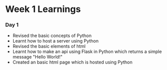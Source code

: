# Week 1 Learnings

### Day 1

- Revised the basic concepts of Python
- Learnt how to host a server using Python
- Revised the basic elements of html
- Learnt how to make an api using Flask in Python which returns a simple message "Hello World!"
- Created an basic html page which is hosted using Python
